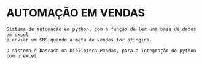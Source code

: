 <h1> AUTOMAÇÃO EM VENDAS </h1>

    Sistema de automação em python, com a função de ler uma base de dados em excel
    e enviar um SMS quando a meta de vendas for atingida.
    
    O sistema é baseado na biblioteca Pandas, para a integração do python com o excel
    
